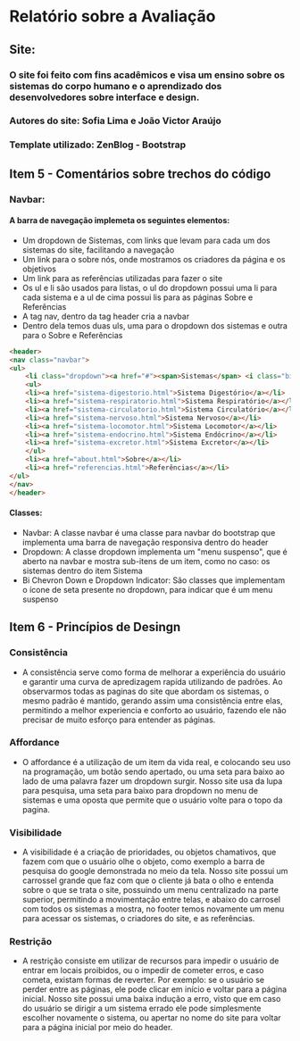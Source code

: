 # Relatório sobre a Avaliação

## Site:

### O site foi feito com fins acadêmicos e visa um ensino sobre os sistemas do corpo humano e o aprendizado dos desenvolvedores sobre interface e design.
### Autores do site: Sofia Lima e João Victor Araújo
### Template utilizado: ZenBlog - Bootstrap

## Item 5 - Comentários sobre trechos do código

### Navbar:
#### A barra de navegação implemeta os seguintes elementos:
* Um dropdown de Sistemas, com links que levam para cada um dos sistemas do site, facilitando a navegação
* Um link para o sobre nós, onde mostramos os criadores da página e os objetivos
* Um link para as referências utilizadas para fazer o site
* Os ul e li são usados para listas, o ul do dropdown possui uma li para cada sistema e a ul de cima possui lis para as páginas Sobre e Referências
* A tag nav, dentro da tag header cria a navbar
* Dentro dela temos duas uls, uma para o dropdown dos sistemas e outra para o Sobre e Referências
~~~html
<header>
<nav class="navbar">
<ul>
	<li class="dropdown"><a href="#"><span>Sistemas</span> <i class="bi bi-chevron-down dropdown-indicator"></a></i>
	<ul>
	<li><a href="sistema-digestorio.html">Sistema Digestório</a></li>
	<li><a href="sistema-respiratorio.html">Sistema Respiratório</a></li>
	<li><a href="sistema-circulatorio.html">Sistema Circulatório</a></li>
	<li><a href="sistema-nervoso.html">Sistema Nervoso</a></li>
	<li><a href="sistema-locomotor.html">Sistema Locomotor</a></li>
	<li><a href="sistema-endocrino.html">Sistema Endócrino</a></li>
	<li><a href="sistema-excretor.html">Sistema Excretor</a></li>
	</ul>
	<li><a href="about.html">Sobre</a></li>
	<li><a href="referencias.html">Referências</a></li>
</ul>
</nav>
</header>
~~~

#### Classes:
* Navbar: A classe navbar é uma classe para navbar do bootstrap que implementa uma barra de navegação responsiva dentro do header
* Dropdown: A classe dropdown implementa um "menu suspenso", que é aberto na navbar e mostra sub-itens de um item, como no caso: os sistemas dentro do item Sistema
* Bi Chevron Down e Dropdown Indicator: São classes que implementam o ícone de seta presente no dropdown, para indicar que é um menu suspenso

## Item 6 - Princípios de Desingn

### Consistência
* A consistência serve como forma de melhorar a experiência do usuário e garantir uma curva de apredizagem rapída utilizando de padrões. Ao observarmos todas as paginas do site que abordam os sistemas, o mesmo padrão é mantido, gerando assim uma consistência entre elas, permitindo a melhor experiencia e conforto ao usuário, fazendo ele não precisar de muito esforço para entender as páginas.
### Affordance
* O affordance é a utilização de um item da vida real, e colocando seu uso na programação, um botão sendo apertado, ou uma seta para baixo ao lado de uma palavra fazer um dropdown surgir. Nosso site usa da lupa para pesquisa, uma seta para baixo para dropdown no menu de sistemas e uma oposta que permite que o usuário volte para o topo da pagina.
### Visibilidade
* A visibilidade é a criação de prioridades, ou objetos chamativos, que fazem com que o usuário olhe o objeto, como exemplo a barra de pesquisa do google demonstrada no meio da tela. Nosso site possui um carrossel grande que faz com que o cliente já bata o olho e entenda sobre o que se trata o site, possuindo um menu centralizado na parte superior, permitindo a movimentação entre telas, e abaixo do carrosel com todos os sistemas a mostra, no footer temos novamente um menu para acessar os sistemas, o criadores do site, e as referências.
### Restrição
* A restrição consiste em utilizar de recursos para impedir o usuário de entrar em locais proibidos, ou o impedir de cometer erros, e caso cometa, existam formas de reverter. Por exemplo: se o usuário se perder entre as páginas, ele pode clicar em início e voltar para a página inicial. Nosso site possui uma baixa indução a erro, visto que em caso do usuário se dirigir a um sistema errado ele pode simplesmente escolher novamente o sistema, ou apertar no nome do site para voltar para a página inicial por meio do header.
